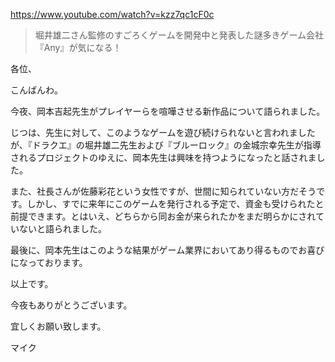 https://www.youtube.com/watch?v=kzz7qc1cF0c

> 堀井雄二さん監修のすごろくゲームを開発中と発表した謎多きゲーム会社『Any』が気になる！

各位、

こんばんわ。

今夜、岡本吉起先生がプレイヤーらを喧嘩させる新作品について語られました。

じつは、先生に対して、このようなゲームを遊び続けられないと言われましたが、『ドラクエ』の堀井雄二先生および『ブルーロック』の金城宗幸先生が指導されるプロジェクトのゆえに、岡本先生は興味を持つようになったと話されました。

また、社長さんが佐藤彩花という女性ですが、世間に知られていない方だそうです。しかし、すでに来年にこのゲームを発行される予定で、資金も受けられたと前提できます。とはいえ、どちらから同お金が来られたかをまだ明らかにされていないと語られました。

最後に、岡本先生はこのような結果がゲーム業界においてあり得るものでお喜びになっております。

以上です。

今夜もありがとうございます。

宜しくお願い致します。

マイク
